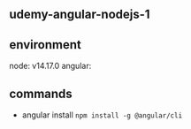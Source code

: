 ## udemy-angular-nodejs-1


## environment
node: v14.17.0
angular: 


## commands
- angular install
`npm install -g @angular/cli`

